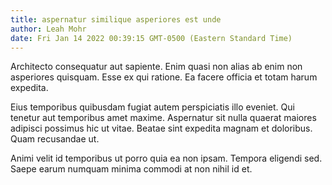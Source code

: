 ```yaml
---
title: aspernatur similique asperiores est unde
author: Leah Mohr
date: Fri Jan 14 2022 00:39:15 GMT-0500 (Eastern Standard Time)
---
```

Architecto consequatur aut sapiente. Enim quasi non alias ab enim non asperiores quisquam. Esse ex qui ratione. Ea facere officia et totam harum expedita.

 Eius temporibus quibusdam fugiat autem perspiciatis illo eveniet. Qui tenetur aut temporibus amet maxime. Aspernatur sit nulla quaerat maiores adipisci possimus hic ut vitae. Beatae sint expedita magnam et doloribus. Quam recusandae ut.

 Animi velit id temporibus ut porro quia ea non ipsam. Tempora eligendi sed. Saepe earum numquam minima commodi at non nihil id et.